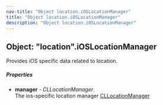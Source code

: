 ```yaml
---
nav-title: "Object location.iOSLocationManager"
title: "Object location.iOSLocationManager"
description: "Object location.iOSLocationManager"
---
```

## Object: "location".iOSLocationManager  
Provides iOS specific data related to location.

##### Properties
 - **manager** - _CLLocationManager_.    
  The ios-specific location manager [CLLocationManager](https://developer.apple.com/library/ios/documentation/CoreLocation/Reference/CLLocationManager_Class/)